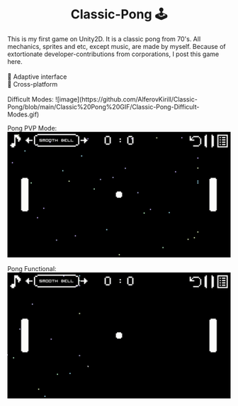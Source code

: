 <h1 align="center">Classic-Pong 🕹</h1>
This is my first game on Unity2D. It is a classic pong from 70's. All mechanics, sprites and etc, except music, are made by myself. Because of extortionate developer-contributions from corporations, I post this game here.
<br><br> 
📌 Adaptive interface<br>
📌 Cross-platform
<br><br> 
Difficult Modes:
![image](https://github.com/AlferovKirill/Classic-Pong/blob/main/Classic%20Pong%20GIF/Classic-Pong-Difficult-Modes.gif)

Pong PVP Mode:
![image](https://github.com/AlferovKirill/Classic-Pong/blob/main/Classic%20Pong%20GIF/Classic-Pong-PVP.gif)

Pong Functional:
![image](https://github.com/AlferovKirill/Classic-Pong/blob/main/Classic%20Pong%20GIF/Classic-Pong-Functional.gif)
